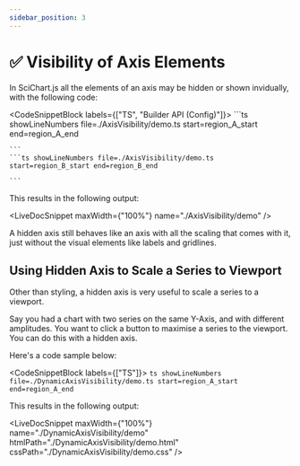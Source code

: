 ```yaml
---
sidebar_position: 3
---
```


# ✅ Visibility of Axis Elements

In SciChart.js all the elements of an axis may be hidden or shown invidually, with the following code:

<CodeSnippetBlock labels={["TS", "Builder API (Config)"]}>
    ```ts showLineNumbers file=./AxisVisibility/demo.ts start=region_A_start end=region_A_end

    ```
    ```ts showLineNumbers file=./AxisVisibility/demo.ts start=region_B_start end=region_B_end

    ```
</CodeSnippetBlock>

This results in the following output:

<LiveDocSnippet maxWidth={"100%"} name="./AxisVisibility/demo" />

A hidden axis still behaves like an axis with all the scaling that comes with it, just without the visual elements like labels and gridlines.

Using Hidden Axis to Scale a Series to Viewport
-----------------------------------------------

Other than styling, a hidden axis is very useful to scale a series to a viewport.

Say you had a chart with two series on the same Y-Axis, and with different amplitudes. You want to click a button to maximise a series to the viewport. You can do this with a hidden axis.

Here's a code sample below:

<CodeSnippetBlock labels={["TS"]}>
    ```ts showLineNumbers file=./DynamicAxisVisibility/demo.ts start=region_A_start end=region_A_end
    ```
</CodeSnippetBlock>

This results in the following output:

<LiveDocSnippet maxWidth={"100%"} name="./DynamicAxisVisibility/demo" htmlPath="./DynamicAxisVisibility/demo.html" cssPath="./DynamicAxisVisibility/demo.css" />
